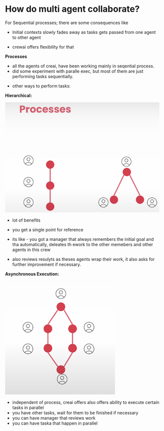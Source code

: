 # How do multi agent collaborate?


For Sequential processes; there are some consequences like
- Initial contexts slowly fades away as tasks gets passed from one agent to other agent

- crewai offers flexibility for that

**Processes**

- all the agents of creai, have been working mainly in seqential process.
- did some experiment with paralle exec, but most of them are just performing tasks sequentially.

* other ways to perform tasks:

__Hierarchical:__

![alt text](image-1.png)

- lot of benefits
- you get a single point for reference

- its like - you got a manager that always remembers the initial goal and tha automatically, deleates th ework to the other memebers and other agents in this crew

- also reviews resulyts as theses agents wrap their work, it also asks for further improvement if necessary.


__Asynchronous Execution:__

![Asynchronous Execution](image-2.png)


- independent of process, creai offers also offers ability to execute certain tasks in parallel
- you have other tasks, wait for them to be finished if necessary
- you can have manager that reviews work
- you can have taska that happen in parallel


